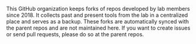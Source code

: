 This GitHub organization keeps forks of repos developed by lab members since 2018.
It collects past and present tools from the lab in a centralized place and serves as a backup.
These forks are automatically synced with the parent repos and are not maintained here.
If you want to create issues or send pull requests, please do so at the parent repos.
